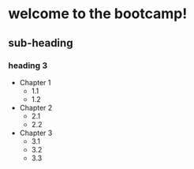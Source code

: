 # welcome to the bootcamp!
## sub-heading
### heading 3

- Chapter 1
  - 1.1
  - 1.2
- Chapter 2
  - 2.1
  - 2.2
- Chapter 3
  - 3.1
  - 3.2
  - 3.3